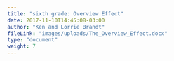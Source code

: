 ```yaml
---
title: "sixth grade: Overview Effect"
date: 2017-11-10T14:45:08-03:00
author: "Ken and Lorrie Brandt"
fileLink: "images/uploads/The_Overview_Effect.docx"
type: "document"
weight: 7
---
```

